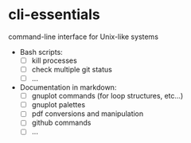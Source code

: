 # cli-essentials
command-line interface for Unix-like systems

- Bash scripts:
  - [ ] kill processes
  - [ ] check multiple git status
  - [ ] ...
- Documentation in markdown:
  - [ ] gnuplot commands (for loop structures, etc...)
  - [ ] gnuplot palettes
  - [ ] pdf conversions and manipulation
  - [ ] github commands
  - [ ] ...
